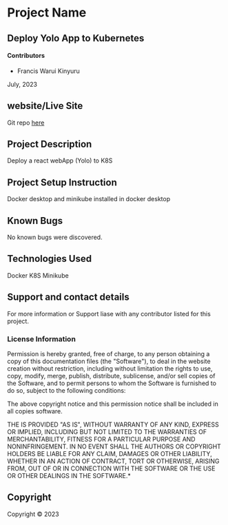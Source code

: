 # Project Name

## Deploy Yolo App to Kubernetes

#### Contributors

- Francis Warui Kinyuru

July, 2023

## website/Live Site
Git repo [here](https://github.com/franciskinyuru/Deploy-react-nodejs-app-k8s)
## Project Description
Deploy a react webApp (Yolo) to K8S 
## Project Setup Instruction
Docker desktop and  minikube installed in docker desktop

## Known Bugs
No known bugs were discovered.

## Technologies Used
Docker
K8S
Minikube

## Support and contact details
For more information or Support liase with any contributor listed for this project.
### License Information

Permission is hereby granted, free of charge, to any person obtaining a copy
of this documentation files (the "Software"), to deal
in the website creation without restriction, including without limitation the rights
to use, copy, modify, merge, publish, distribute, sublicense, and/or sell
copies of the Software, and to permit persons to whom the Software is
furnished to do so, subject to the following conditions:

The above copyright notice and this permission notice shall be included in all
copies software.

THE IS PROVIDED "AS IS", WITHOUT WARRANTY OF ANY KIND, EXPRESS OR
IMPLIED, INCLUDING BUT NOT LIMITED TO THE WARRANTIES OF MERCHANTABILITY,
FITNESS FOR A PARTICULAR PURPOSE AND NONINFRINGEMENT. IN NO EVENT SHALL THE
AUTHORS OR COPYRIGHT HOLDERS BE LIABLE FOR ANY CLAIM, DAMAGES OR OTHER
LIABILITY, WHETHER IN AN ACTION OF CONTRACT, TORT OR OTHERWISE, ARISING FROM,
OUT OF OR IN CONNECTION WITH THE SOFTWARE OR THE USE OR OTHER DEALINGS IN THE
SOFTWARE.\*

## Copyright

Copyright &copy; 2023